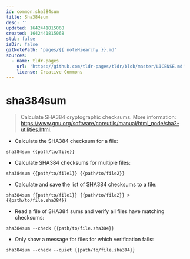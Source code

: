 ```yaml
---
id: common.sha384sum
title: Sha384sum
desc: ''
updated: 1642441815068
created: 1642441815068
stub: false
isDir: false
gitNotePath: 'pages/{{ noteHiearchy }}.md'
sources:
  - name: tldr-pages
    url: 'https://github.com/tldr-pages/tldr/blob/master/LICENSE.md'
    license: Creative Commons
---
```

# sha384sum

> Calculate SHA384 cryptographic checksums.
> More information: <https://www.gnu.org/software/coreutils/manual/html_node/sha2-utilities.html>.

- Calculate the SHA384 checksum for a file:

`sha384sum {{path/to/file}}`

- Calculate SHA384 checksums for multiple files:

`sha384sum {{path/to/file1}} {{path/to/file2}}`

- Calculate and save the list of SHA384 checksums to a file:

`sha384sum {{path/to/file1}} {{path/to/file2}} > {{path/to/file.sha384}}`

- Read a file of SHA384 sums and verify all files have matching checksums:

`sha384sum --check {{path/to/file.sha384}}`

- Only show a message for files for which verification fails:

`sha384sum --check --quiet {{path/to/file.sha384}}`

